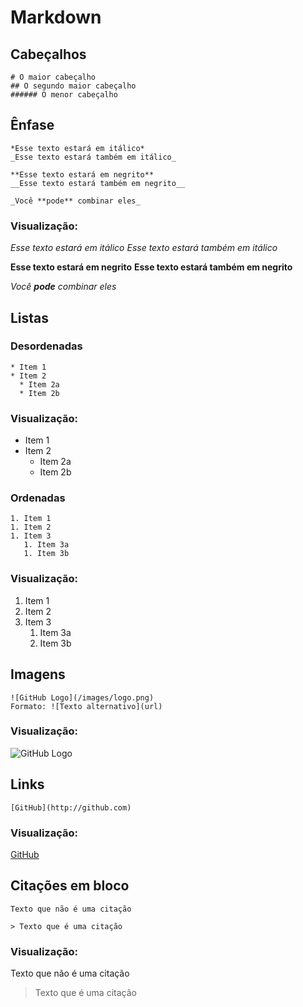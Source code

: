 # Markdown

## Cabeçalhos
```
# O maior cabeçalho
## O segundo maior cabeçalho
###### O menor cabeçalho
```

## Ênfase
```
*Esse texto estará em itálico*
_Esse texto estará também em itálico_

**Esse texto estará em negrito**
__Esse texto estará também em negrito__

_Você **pode** combinar eles_
```
### Visualização:
*Esse texto estará em itálico*
_Esse texto estará também em itálico_

**Esse texto estará em negrito**
__Esse texto estará também em negrito__

_Você **pode** combinar eles_

## Listas

### Desordenadas
```
* Item 1
* Item 2
  * Item 2a
  * Item 2b
```
### Visualização:
* Item 1
* Item 2
  * Item 2a
  * Item 2b
### Ordenadas
```
1. Item 1
1. Item 2
1. Item 3
   1. Item 3a
   1. Item 3b
```
### Visualização:
1. Item 1
1. Item 2
1. Item 3
   1. Item 3a
   1. Item 3b

## Imagens
```
![GitHub Logo](/images/logo.png)
Formato: ![Texto alternativo](url)
```
### Visualização:
![GitHub Logo](https://i.imgur.com/yaARCTp.png)

## Links
```
[GitHub](http://github.com)
```
### Visualização:
[GitHub](http://github.com)

## Citações em bloco
```
Texto que não é uma citação

> Texto que é uma citação
```
### Visualização:
Texto que não é uma citação

> Texto que é uma citação
